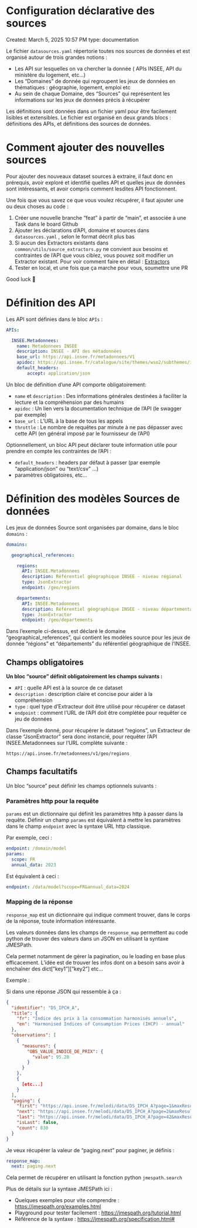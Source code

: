 # Configuration déclarative des sources

Created: March 5, 2025 10:57 PM
type: documentation

Le fichier `datasources.yaml` répertorie toutes nos sources de données et est organisé autour de trois grandes notions :

- Les API sur lesquelles on va chercher la donnée ( APIs INSEE, API du ministère du logement, etc…)
- Les “Domaines” de donnée qui regroupent les jeux de données en thématiques : géographie, logement, emploi etc
- Au sein de chaque Domaine, des “Sources” qui représentent les informations sur les jeux de données précis à récupérer

Les définitions sont données dans un fichier yaml pour être facilement lisibles et extensibles. Le fichier est organisé en deux grands blocs : définitions des APIs, et définitions des sources de données.

# Comment ajouter des nouvelles sources

Pour ajouter des nouveaux dataset sources à extraire, il faut donc en prérequis, avoir exploré et identifié quelles API et quelles jeux de données sont intéressants, et avoir compris comment lesdites API fonctionnent.

Une fois que vous savez ce que vous voulez récupérer, il faut ajouter une ou deux choses au code :

1. Créer une nouvelle branche “feat” à partir de “main”, et associée à une Task dans le board Github
2. Ajouter les déclarations d’API, domaine et sources dans `datasources.yaml` , selon le format décrit plus bas
3. Si aucun des Extractors existants dans `common/utils/source_extractors.py` ne convient aux besoins et contraintes de l’API que vous ciblez, vous pouvez soit modifier un Extractor existant. Pour voir comment faire en détail : [Extractors](./extract.md)
4. Tester en local, et une fois que ça marche pour vous, soumettre une PR 

Good luck 🙂

# Définition des API

Les API sont définies dans le bloc `APIs` :

```yaml
APIs:

  INSEE.Metadonnees:
    name: Metadonnees INSEE
    description: INSEE - API des métadonnées
    base_url: https://api.insee.fr/metadonnees/V1
    apidoc: https://api.insee.fr/catalogue/site/themes/wso2/subthemes/insee/pages/item-info.jag?name=M%C3%A9tadonn%C3%A9es&version=V1&provider=insee
    default_headers:
        accept: application/json
```

Un bloc de définition d’une API comporte obligatoirement: 

- `name` et `description` : Des informations générales destinées à faciliter la lecture et la compréhension par des humains
- `apidoc` : Un lien vers la documentation technique de l’API (le swagger par exemple)
- `base_url` : L’URL à la base de tous les appels
- `throttle` : Le nombre de requêtes par minute à ne pas dépasser avec cette API (en général imposé par le fournisseur de l’API)

Optionnellement, un bloc API peut déclarer toute information utile pour prendre en compte les contraintes de l’API : 

- `default_headers` : headers par défaut à passer (par exemple “application/json” ou “text/csv” …)
- paramètres obligatoires, etc…

# Définition des modèles Sources de données

Les jeux de données Source sont organisées par domaine, dans le bloc `domains` :

```yaml
domains:

  geographical_references:

    regions:
      API: INSEE.Metadonnees
      description: Référentiel géographique INSEE - niveau régional
      type: JsonExtractor
      endpoint: /geo/regions

    departements:
      API: INSEE.Metadonnees
      description: Référentiel géographique INSEE - niveau départemental
      type: JsonExtractor
      endpoint: /geo/departements
```

Dans l’exemple ci-dessus, est déclaré le domaine “geographical_references”, qui contient les modèles source pour les jeux de donnée “régions” et “départements” du référentiel géographique de l’INSEE.

## Champs obligatoires

**Un bloc “source” définit obligatoirement les champs suivants :**

- `API` : quelle API est à la source de ce dataset
- `description` : description claire et concise pour aider à la compréhension
- `type` : quel type d’Extracteur doit être utilisé pour récupérer ce dataset
- `endpoint` : comment l’URL de l’API doit être complétée pour requêter ce jeu de données

Dans l’exemple donné, pour récupérer le dataset “regions”, un Extracteur de classe “JsonExtractor” sera donc instancié, pour requêter l’API INSEE.Metadonnees sur l’URL complète suivante :

`https://api.insee.fr/metadonnees/v1/geo/regions`

## Champs facultatifs

Un bloc “source” peut définir les champs optionnels suivants :

### Paramètres http pour la requête

`params` est un dictionnaire qui définit les paramètres http à passer dans la requête. Définir un champ `params` est équivalent à mettre les paramètres dans le champ `endpoint` avec la syntaxe URL http classique.

Par exemple, ceci :

```yaml
endpoint: /domain/model
params:
  scope: FR
  annual_data: 2023

```

Est équivalent à ceci :

```yaml
endpoint: /data/model?scope=FR&annual_data=2024
```

### Mapping de la réponse

`response_map` est un dictionnaire qui indique comment trouver, dans le corps de la réponse, toute information intéressante. 

Les valeurs données dans les champs de `response_map` permettent au code python de trouver des valeurs dans un JSON en utilisant la syntaxe JMESPath.

Cela permet notamment de gérer la pagination, ou le loading en base plus efficacement. L’idée est de trouver les infos dont on a besoin sans avoir à enchaîner des dict[”key1”][”key2”] etc…

Exemple : 

Si dans une réponse JSON qui ressemble à ça : 

```json
{
  "identifier": "DS_IPCH_A",
  "title": {
    "fr": "Indice des prix à la consommation harmonisés annuels",
    "en": "Harmonised Indices of Consumption Prices (IHCP) - annual"
  },
  "observations": [
    {
      "measures": {
        "OBS_VALUE_INDICE_DE_PRIX": {
          "value": 95.28
        }
      }
    },
    {
      [etc...]
    }
  ],
  "paging": {
    "first": "https://api.insee.fr/melodi/data/DS_IPCH_A?page=1&maxResult=20&totalCount=true&startPeriod=2020-01-01&endPeriod=2021-01-01&idObservation=true&range=true&idTerritoire=true&includeHistory=true",
    "next": "https://api.insee.fr/melodi/data/DS_IPCH_A?page=2&maxResult=20&totalCount=true&startPeriod=2020-01-01&endPeriod=2021-01-01&idObservation=true&range=true&idTerritoire=true&includeHistory=true",
    "last": "https://api.insee.fr/melodi/data/DS_IPCH_A?page=42&maxResult=20&totalCount=true&startPeriod=2020-01-01&endPeriod=2021-01-01&idObservation=true&range=true&idTerritoire=true&includeHistory=true",
    "isLast": false,
    "count": 830
  }
}
```

Je veux récupérer la valeur de “paging.next” pour paginer, je définis : 

```yaml
response_map:
  next: paging.next
```

Cela permet de récupérer en utilisant la fonction python `jmespath.search`

Plus de détails sur la syntaxe JMESPath ici :

- Quelques exemples pour vite comprendre : https://jmespath.org/examples.html
- Playground pour tester facilement : https://jmespath.org/tutorial.html
- Référence de la syntaxe : https://jmespath.org/specification.html#